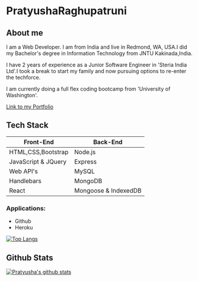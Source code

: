 # PratyushaRaghupatruni

## About me
I am a Web Developer. I am from India and live in Redmond, WA, USA.I did my Bachelor's degree in Information Technology from JNTU Kakinada,India.

I have 2 years of experience as a Junior Software Engineer in 'Steria India Ltd'.I took a break to start my family and now pursuing options to re-enter the techforce.
                  
I am currently doing a full flex coding bootcamp from 'University of Washington'.

[Link to my Portfolio](https://pratyusharaghupatruni.github.io/updated-responsive-portfolio/)

## Tech Stack
| Front-End | Back-End |
|----|----|
| HTML,CSS,Bootstrap | Node.js |
| JavaScript & JQuery | Express |
| Web API's | MySQL |
|Handlebars | MongoDB |
| React | Mongoose & IndexedDB |

### Applications:
  * Github
  * Heroku

  [![Top Langs](https://github-readme-stats.vercel.app/api/top-langs/?username=PratyushaRaghupatruni&layout=compact)](https://github.com/PratyushaRaghupatruni/github-readme-stats)

## Github Stats

[![Pratyusha's github stats](https://github-readme-stats.vercel.app/api?username=PratyushaRaghupatruni&show_icons=true&theme=gruvbox)](https://github.com/PratyushaRaghupatruni/github-readme-stats)
